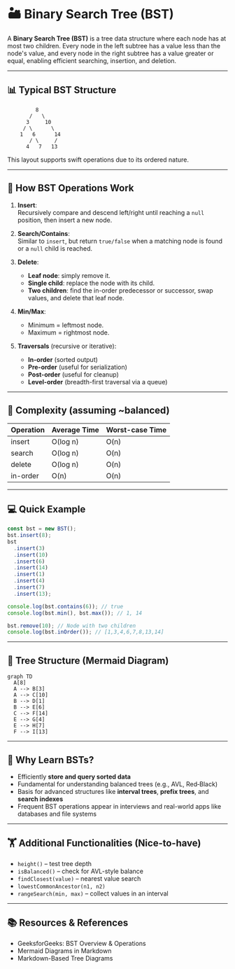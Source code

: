 # 🏜️ Binary Search Tree (BST)

A **Binary Search Tree (BST)** is a tree data structure where each node has at most two children. Every node in the left subtree has a value less than the node's value, and every node in the right subtree has a value greater or equal, enabling efficient searching, insertion, and deletion.

---

## 📊 Typical BST Structure

```
         8
       /   \
      3     10
     / \      \
    1   6      14
       / \     /
      4   7   13

```

This layout supports swift operations due to its ordered nature.

---

## 🧹 How BST Operations Work

1. **Insert**:  
   Recursively compare and descend left/right until reaching a `null` position, then insert a new node.
2. **Search/Contains**:  
   Similar to `insert`, but return `true/false` when a matching node is found or a `null` child is reached.
3. **Delete**:

   - **Leaf node**: simply remove it.
   - **Single child**: replace the node with its child.
   - **Two children**: find the in-order predecessor or successor, swap values, and delete that leaf node.

4. **Min/Max**:

   - Minimum = leftmost node.
   - Maximum = rightmost node.

5. **Traversals** (recursive or iterative):

   - **In-order** (sorted output)
   - **Pre-order** (useful for serialization)
   - **Post-order** (useful for cleanup)
   - **Level-order** (breadth-first traversal via a queue)

---

## 🔏 Complexity (assuming ~balanced)

| Operation | Average Time | Worst-case Time |
| --------- | ------------ | --------------- |
| insert    | O(log n)     | O(n)            |
| search    | O(log n)     | O(n)            |
| delete    | O(log n)     | O(n)            |
| in-order  | O(n)         | O(n)            |

---

## 💻 Quick Example

```js
const bst = new BST();
bst.insert(8);
bst
  .insert(3)
  .insert(10)
  .insert(6)
  .insert(14)
  .insert(1)
  .insert(4)
  .insert(7)
  .insert(13);

console.log(bst.contains(6)); // true
console.log(bst.min(), bst.max()); // 1, 14

bst.remove(10); // Node with two children
console.log(bst.inOrder()); // [1,3,4,6,7,8,13,14]
```

---

## 🌳 Tree Structure (Mermaid Diagram)

```mermaid
graph TD
  A[8]
  A --> B[3]
  A --> C[10]
  B --> D[1]
  B --> E[6]
  C --> F[14]
  E --> G[4]
  E --> H[7]
  F --> I[13]

```

---

## 🧠 Why Learn BSTs?

- Efficiently **store and query sorted data**
- Fundamental for understanding balanced trees (e.g., AVL, Red‑Black)
- Basis for advanced structures like **interval trees**, **prefix trees**, and **search indexes**
- Frequent BST operations appear in interviews and real-world apps like databases and file systems

---

## 🏋️ Additional Functionalities (Nice-to-have)

- `height()` – test tree depth
- `isBalanced()` – check for AVL-style balance
- `findClosest(value)` – nearest value search
- `lowestCommonAncestor(n1, n2)`
- `rangeSearch(min, max)` – collect values in an interval

---

## 📚 Resources & References

- GeeksforGeeks: BST Overview & Operations
- Mermaid Diagrams in Markdown
- Markdown-Based Tree Diagrams
